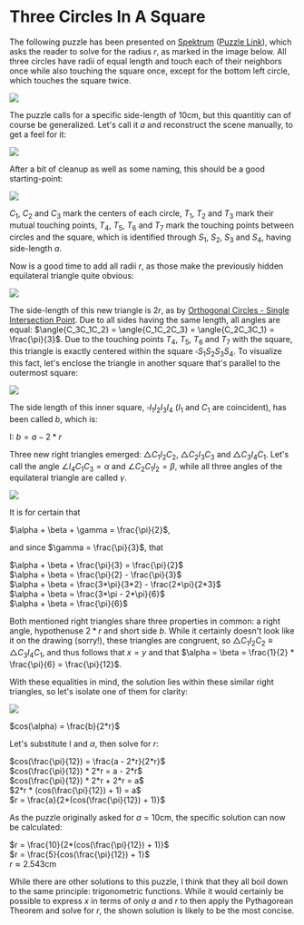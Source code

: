 # Three Circles In A Square

The following puzzle has been presented on [Spektrum](https://www.spektrum.de) ([Puzzle Link](https://www.spektrum.de/raetsel/wie-lang-ist-der-gesuchte-radius/2172642)), which asks the reader to solve for the radius $r$, as marked in the image below. All three circles have radii of equal length and touch each of their neighbors once while also touching the square once, except for the bottom left circle, which touches the square twice.

<img src="/img/three_circles_in_a_square__1.png" class="third-width-image"/>

 The puzzle calls for a specific side-length of $10\mathrm{cm}$, but this quantitiy can of course be generalized. Let's call it $a$ and reconstruct the scene manually, to get a feel for it:

<img src="/img/three_circles_in_a_square__2.jpg" class="third-width-image"/>

After a bit of cleanup as well as some naming, this should be a good starting-point:

<img src="/img/three_circles_in_a_square__3.jpg" class="third-width-image"/>

$C_1$, $C_2$ and $C_3$ mark the centers of each circle, $T_1$, $T_2$ and $T_3$ mark their mutual touching points, $T_4$, $T_5$, $T_6$ and $T_7$ mark the touching points between circles and the square, which is identified through $S_1$, $S_2$, $S_3$ and $S_4$, having side-length $a$.

Now is a good time to add all radii $r$, as those make the previously hidden equilateral triangle quite obvious:

<img src="/img/three_circles_in_a_square__4.jpg" class="third-width-image"/>

The side-length of this new triangle is $2r$, as by [Orthogonal Circles - Single Intersection Point](../math/orthogonal_circles.md#single-intersection-point). Due to all sides having the same length, all angles are equal: $\angle{C_3C_1C_2} = \angle{C_1C_2C_3} = \angle{C_2C_3C_1} = \frac{\pi}{3}$. Due to the touching points $T_4$, $T_5$, $T_6$ and $T_7$ with the square, this triangle is exactly centered within the square $\square{S_1S_2S_3S_4}$. To visualize this fact, let's enclose the triangle in another square that's parallel to the outermost square:

<img src="/img/three_circles_in_a_square__5.jpg" class="third-width-image"/>

The side length of this inner square, $\square{I_1I_2I_3I_4}$ ($I_1$ and $C_1$ are coincident), has been called $b$, which is:

$\mathrm{I}$: $b = a - 2*r$

Three new right triangles emerged: $\triangle{C_1I_2C_2}$, $\triangle{C_2I_3C_3}$ and $\triangle{C_3I_4C_1}$. Let's call the angle $\angle{I_4C_1C_3} = \alpha$ and $\angle{C_2C_1I_2} = \beta$, while all three angles of the equilateral triangle are called $\gamma$.

<img src="/img/three_circles_in_a_square__6.jpg" class="third-width-image"/>

It is for certain that

$\alpha + \beta + \gamma = \frac{\pi}{2}$,

and since $\gamma = \frac{\pi}{3}$, that

$\alpha + \beta + \frac{\pi}{3} = \frac{\pi}{2}$<br>
$\alpha + \beta = \frac{\pi}{2} - \frac{\pi}{3}$<br>
$\alpha + \beta = \frac{3*\pi}{3*2} - \frac{2*\pi}{2*3}$<br>
$\alpha + \beta = \frac{3*\pi - 2*\pi}{6}$<br>
$\alpha + \beta = \frac{\pi}{6}$

Both mentioned right triangles share three properties in common: a right angle, hypothenuse $2*r$ and short side $b$. While it certainly doesn't look like it on the drawing (sorry!), these triangles are congruent, so $\triangle{C_1I_2C_2} \equiv \triangle{C_3I_4C_1}$, and thus follows that $x = y$ and that $\alpha = \beta = \frac{1}{2} * \frac{\pi}{6} = \frac{\pi}{12}$.

With these equalities in mind, the solution lies within these similar right triangles, so let's isolate one of them for clarity:

<img src="/img/three_circles_in_a_square__7.jpg" class="third-width-image"/>

$cos(\alpha) = \frac{b}{2*r}$

Let's substitute $\mathrm{I}$ and $\alpha$, then solve for $r$:

$cos(\frac{\pi}{12}) = \frac{a - 2*r}{2*r}$<br>
$cos(\frac{\pi}{12}) * 2*r = a - 2*r$<br>
$cos(\frac{\pi}{12}) * 2*r + 2*r = a$<br>
$2*r * (cos(\frac{\pi}{12}) + 1) = a$<br>
$r = \frac{a}{2*(cos(\frac{\pi}{12}) + 1)}$

As the puzzle originally asked for $a = 10\mathrm{cm}$, the specific solution can now be calculated:

$r = \frac{10}{2*(cos(\frac{\pi}{12}) + 1)}$<br>
$r = \frac{5}{cos(\frac{\pi}{12}) + 1}$<br>
$r \approx 2.543\mathrm{cm}$

While there are other solutions to this puzzle, I think that they all boil down to the same principle: trigonometric functions. While it would certainly be possible to express $x$ in terms of only $a$ and $r$ to then apply the Pythagorean Theorem and solve for $r$, the shown solution is likely to be the most concise.
